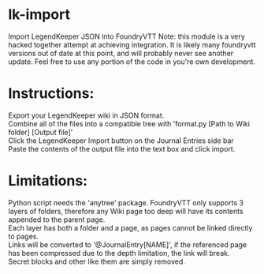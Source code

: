 # lk-import
Import LegendKeeper JSON into FoundryVTT
Note: this module is a very hacked together attempt at achieving integration. It is likely many foundryvtt versions out of date at this point, and will probably never see another update. Feel free to use any portion of the code in you're own development.

# Instructions:
Export your LegendKeeper wiki in JSON format.  
Combine all of the files into a compatible tree with 'format.py [Path to Wiki folder] [Output file]'  
Click the LegendKeeper Import button on the Journal Entries side bar  
Paste the contents of the output file into the text box and click import.

# Limitations:
Python script needs the 'anytree' package.
FoundryVTT only supports 3 layers of folders, therefore any Wiki page too deep will have its contents appended to the parent page.  
Each layer has both a folder and a page, as pages cannot be linked directly to pages.  
Links will be converted to '@JournalEntry[NAME]', if the referenced page has been compressed due to the depth limitation, the link will break.  
Secret blocks and other like them are simply removed.  
